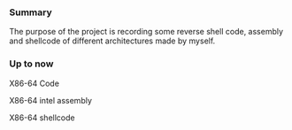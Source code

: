 ### Summary

The purpose of the project is recording some reverse shell code, assembly and shellcode of different architectures made by myself.

### Up to now

X86-64 Code

X86-64 intel assembly

X86-64 shellcode
